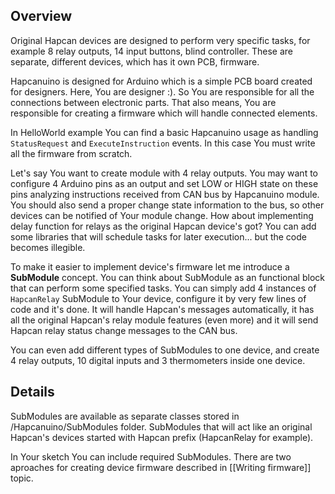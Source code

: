 ## Overview

Original Hapcan devices are designed to perform very specific tasks, for example 8 relay outputs, 14 input buttons, blind controller. These are separate, different devices, which has it own PCB, firmware.

Hapcanuino is designed for Arduino which is a simple PCB board created for designers. Here, You are designer :). So You are responsible for all the connections between electronic parts.
That also means, You are responsible for creating a firmware which will handle connected elements.

In HelloWorld example You can find a basic Hapcanuino usage as handling `StatusRequest` and `ExecuteInstruction` events. In this case You must write all the firmware from scratch.

Let's say You want to create module with 4 relay outputs. You may want to configure 4 Arduino pins as an output 
and set LOW or HIGH state on these pins analyzing instructions received from CAN bus by Hapcanuino module. You should also send a proper change state information to the bus, so other devices
can be notified of Your module change. How about implementing delay function for relays as the original Hapcan device's got? You can add some libraries that will schedule tasks for later execution...
but the code becomes illegible.

To make it easier to implement device's firmware let me introduce a **SubModule** concept. You can think about SubModule as an functional block that can perform some specified tasks. You can simply add
4 instances of `HapcanRelay` SubModule to Your device, configure it by very few lines of code and it's done. It will handle Hapcan's messages automatically, it has all the original Hapcan's relay module features (even more) and it will send Hapcan relay status change messages to the CAN bus.

You can even add different types of SubModules to one device, and create 4 relay outputs, 10 digital inputs and 3 thermometers inside one device.

## Details

SubModules are available as separate classes stored in /Hapcanuino/SubModules folder. SubModules that will act like an original Hapcan's devices started with Hapcan prefix (HapcanRelay for example).

In Your sketch You can include required SubModules. There are two aproaches for creating device firmware described in [[Writing firmware]] topic.
